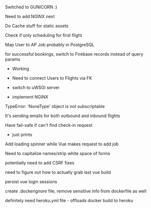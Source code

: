 Switched to GUNICORN :)

Need to add NGINX next

Do Cache stuff for static assets

Check if only scheduling for first flight

Map User to AP Job probably in PostgreSQL















for successful bookings, switch to Firebase records instead of query params
  - Working
  - Need to connect Users to Flights via FK

- switch to uWSGI server
- implement NGINX

TypeError: 'NoneType' object is not subscriptable

It's sending emails for both outbound and inbound flights

Have fail-safe if can't find check-in request
- just prints

Add loading spinner while Vue makes request to add job

Need to capitalize names/strip white space of forms

potentially need to add CSRF fixes

need to figure out how to actually grab last vue build

persist vue login sessions

create .dockerignore file, remove sensitive info from dockerfile as well

definitely need heroku.yml file - offloads docker build to heroku
